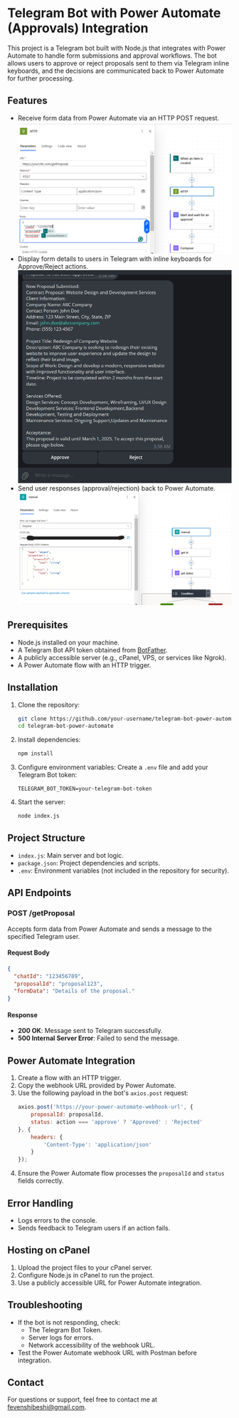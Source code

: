# Telegram Bot with Power Automate (Approvals) Integration

This project is a Telegram bot built with Node.js that integrates with Power Automate to handle form submissions and approval workflows. The bot allows users to approve or reject proposals sent to them via Telegram inline keyboards, and the decisions are communicated back to Power Automate for further processing.

## Features
- Receive form data from Power Automate via an HTTP POST request.
  ![screenshot](./Images/getFormDetails.png)
- Display form details to users in Telegram with inline keyboards for Approve/Reject actions.
  ![screenshot](./Images/image.png)
- Send user responses (approval/rejection) back to Power Automate.
  ![screenshot](./Images/Screenshot1.png)


## Prerequisites
- Node.js installed on your machine.
- A Telegram Bot API token obtained from [BotFather](https://core.telegram.org/bots#botfather).
- A publicly accessible server (e.g., cPanel, VPS, or services like Ngrok).
- A Power Automate flow with an HTTP trigger.

## Installation

1. Clone the repository:
   ```bash
   git clone https://github.com/your-username/telegram-bot-power-automate.git
   cd telegram-bot-power-automate
   ```

2. Install dependencies:
   ```bash
   npm install
   ```

3. Configure environment variables:
   Create a `.env` file and add your Telegram Bot token:
   ```env
   TELEGRAM_BOT_TOKEN=your-telegram-bot-token
   ```

4. Start the server:
   ```bash
   node index.js
   ```

## Project Structure
- `index.js`: Main server and bot logic.
- `package.json`: Project dependencies and scripts.
- `.env`: Environment variables (not included in the repository for security).

## API Endpoints

### POST /getProposal
Accepts form data from Power Automate and sends a message to the specified Telegram user.

#### Request Body
```json
{
  "chatId": "123456789",
  "proposalId": "proposal123",
  "formData": "Details of the proposal."
}
```

#### Response
- **200 OK**: Message sent to Telegram successfully.
- **500 Internal Server Error**: Failed to send the message.

## Power Automate Integration

1. Create a flow with an HTTP trigger.
2. Copy the webhook URL provided by Power Automate.
3. Use the following payload in the bot's `axios.post` request:
   ```javascript
   axios.post('https://your-power-automate-webhook-url', {
       proposalId: proposalId,
       status: action === 'approve' ? 'Approved' : 'Rejected'
   }, {
       headers: {
           'Content-Type': 'application/json'
       }
   });
   ```
4. Ensure the Power Automate flow processes the `proposalId` and `status` fields correctly.

## Error Handling
- Logs errors to the console.
- Sends feedback to Telegram users if an action fails.

## Hosting on cPanel
1. Upload the project files to your cPanel server.
2. Configure Node.js in cPanel to run the project.
3. Use a publicly accessible URL for Power Automate integration.

## Troubleshooting
- If the bot is not responding, check:
  - The Telegram Bot Token.
  - Server logs for errors.
  - Network accessibility of the webhook URL.
- Test the Power Automate webhook URL with Postman before integration.



## Contact
For questions or support, feel free to contact me at fevenshibeshi@gmail.com.

